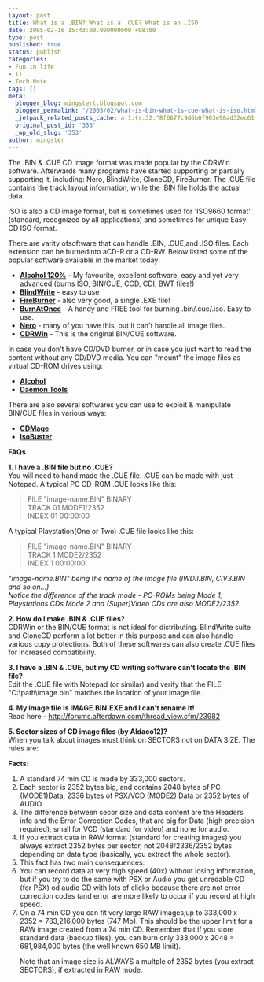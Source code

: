 ```yaml
---
layout: post
title: What is a .BIN? What is a .CUE? What is an .ISO
date: 2005-02-16 15:43:00.000000000 +08:00
type: post
published: true
status: publish
categories:
- Fun in life
- IT
- Tech Note
tags: []
meta:
  blogger_blog: mingstert.blogspot.com
  blogger_permalink: "/2005/02/what-is-bin-what-is-cue-what-is-iso.html"
  _jetpack_related_posts_cache: a:1:{s:32:"8f6677c9d6b0f903e98ad32ec61f8deb";a:2:{s:7:"expires";i:1456178795;s:7:"payload";a:3:{i:0;a:1:{s:2:"id";i:563;}i:1;a:1:{s:2:"id";i:249;}i:2;a:1:{s:2:"id";i:225;}}}}
  original_post_id: '353'
  _wp_old_slug: '353'
author: mingster
---
```

<p>The .BIN &amp; .CUE CD image format was made popular by the CDRWin software. Afterwards many programs have started supporting or partially supporting it, including: Nero, BlindWrite, CloneCD, FireBurner. The .CUE file contains the track layout information, while the .BIN file holds the actual data.</p>
<p>ISO is also a CD image format, but is sometimes used for 'ISO9660 format' (standard, recognized by all applications) and sometimes for unique Easy CD ISO format.</p>
<p>There are varity ofsoftware that can handle .BIN, .CUE,and .ISO files. Each extension can be burnedinto aCD-R or a CD-RW. Below listed some of the popular software available in the market today:</p>
<ul>
<li><strong><a href="http://cd-rw.org/software/cdr_software/cdr_tools/alcohol120.cfm"><strong>Alcohol 120%</strong></a></strong> - My favourite, excellent software, easy and yet very advanced (burns ISO, BIN/CUE, CCD, CDI, BWT files!)</li>
<li><strong><a href="http://www.cd-rw.org/software/cdr_software/cdr_applications/blindwrite_suite.cfm"><strong>BlindWrite</strong></a></strong> - easy to use</li>
<li><strong><a href="http://www.cd-rw.org/software/cdr_software/cdr_applications/fireburner.cfm"><strong>FireBurner</strong></a></strong> - also very good, a single .EXE file!</li>
<li><strong><a href="http://www.afterdawn.com/software/cdr_software/cdr_applications/burnatonce.cfm"><strong>BurnAtOnce</strong></a></strong> - A handy and FREE tool for burning .bin/.cue/.iso. Easy to use.</li>
<li><strong><a href="http://www.cd-rw.org/software/cdr_software/cdr_applications/nero.cfm"><strong>Nero</strong></a></strong> - many of you have this, but it can't handle all image files.</li>
<li><strong><a href="http://www.cd-rw.org/software/cdr_software/cdr_applications/cdrwin.cfm"><strong>CDRWin</strong></a></strong> - This is the original BIN/CUE software.</li>
</ul>
<p>In case you don't have CD/DVD burner, or in case you just want to read the content without any CD/DVD media. You can "mount" the image files as virtual CD-ROM drives using:</p>
<ul>
<li><a href="http://cd-rw.org/software/cdr_software/cdr_tools/alcohol120.cfm"><strong>Alcohol</strong></a></li>
<li><a href="http://www.cd-rw.org/software/cdr_software/cdr_tools/daemon_tools.cfm"><strong>Daemon Tools</strong></a></li>
</ul>
<p>There are also several softwares you can use to exploit &amp; manipulate BIN/CUE files in various ways:</p>
<ul>
<li><a href="http://www.geocities.com/cdmage"><strong>CDMage</strong></a></li>
<li><a href="http://www.smart-projects.net/isobuster"><strong>IsoBuster</strong></a></li>
</ul>
<p><b>FAQs</b></p>
<p><strong>1. I have a .BIN file but no .CUE?</strong><br />You will need to hand made the .CUE file. .CUE can be made with just Notepad. A typical PC CD-ROM .CUE looks like this:</p></p>
<blockquote><p>FILE "image-name.BIN" BINARY<br />TRACK 01 MODE1/2352<br />INDEX 01 00:00:00 </p></blockquote>
<p>A typical Playstation(One or Two) .CUE file looks like this:</p></p>
<blockquote><p>FILE "image-name.BIN" BINARY<br />TRACK 1 MODE2/2352<br />INDEX 1 00:00:00</p></blockquote>
<p><em>"image-name.BIN" being the name of the image file (IWDII.BIN, CIV3.BIN and so on...)</em><br /><em>Notice the difference of the track mode - PC-ROMs being Mode 1, Playstations CDs Mode 2 and (Super)Video CDs are also MODE2/2352.</em><br /><strong></strong></p>
<p><strong>2. How do I make .BIN &amp; .CUE files?</strong><br />CDRWin or the BIN/CUE format is not ideal for distributing. BlindWrite suite and CloneCD perform a lot better in this purpose and can also handle various copy protections. Both of these softwares can also create .CUE files for increased compatibility.</p>
<p><strong>3. I have a .BIN &amp; .CUE, but my CD writing software can't locate the .BIN file?</strong><br />Edit the .CUE file with Notepad (or similar) and verify that the FILE "C:\path\image.bin" matches the location of your image file.</p>
<p><strong>4. My image file is IMAGE.BIN.EXE and I can't rename it!</strong><br />Read here - <a href="http://forums.afterdawn.com/thread_view.cfm/23982" target="_blank">http://forums.afterdawn.com/thread_view.cfm/23982</a></p>
<p><strong>5. Sector sizes of CD image files (by Aldaco12)?</strong><br />When you talk about images must think on SECTORS not on DATA SIZE. The rules are:</p>
<p><b>Facts:</b>
<ol>
<li>A standard 74 min CD is made by 333,000 sectors.</li>
<li>Each sector is 2352 bytes big, and contains 2048 bytes of PC (MODE1)Data, 2336 bytes of PSX/VCD (MODE2) Data or 2352 bytes of AUDIO.</li>
<li>The difference between secor size and data content are the Headers info and the Error Correction Codes, that are big for Data (high precision required), small for VCD (standard for video) and none for audio.</li>
<li>If you extract data in RAW format (standard for creating images) you always extract 2352 bytes per sector, not 2048/2336/2352 bytes depending on data type (basically, you extract the whole sector).</li>
<li>This fact has two main consequences:</li>
<li>You can record data at very high speed (40x) without losing information, but if you try to do the same with PSX or Audio you get unredable CD (for PSX) od audio CD with lots of clicks because there are not error correction codes (and error are more likely to occur if you record at high speed.</li>
<li>On a 74 min CD you can fit very large RAW images,up to 333,000 x 2352 = 783,216,000 bytes (747 Mb). This should be the upper limit for a RAW image created from a 74 min CD. Remember that if you store standard data (backup files), you can burn only 333,000 x 2048 = 681,984,000 bytes (the well known 650 MB limit).
<p>Note that an image size is ALWAYS a multple of 2352 bytes (you extract SECTORS), if extracted in RAW mode.</li>
</ol>
